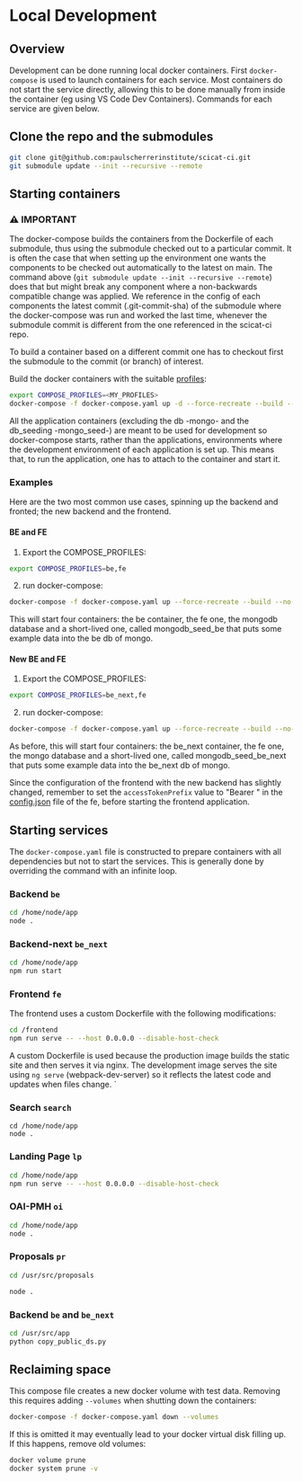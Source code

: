 # Local Development

## Overview

Development can be done running local docker containers. First `docker-compose` is used to launch containers for each service. Most containers do not start the service directly, allowing this to be done manually from inside the container (eg using VS Code Dev Containers). Commands for each service are given below.

## Clone the repo and the submodules

```bash
git clone git@github.com:paulscherrerinstitute/scicat-ci.git
git submodule update --init --recursive --remote
```

## Starting containers

### :warning: IMPORTANT
The docker-compose builds the containers from the Dockerfile of each submodule, thus using the submodule checked out to a particular commit.
It is often the case that when setting up the environment one wants the components to be checked out automatically to the latest on main. The command above (`git submodule update --init --recursive --remote`) does that but might break any component where a non-backwards compatible change was applied. 
We reference in the config of each components the latest commit (.git-commit-sha) of the submodule where the docker-compose was run and worked the last time, whenever the submodule commit is different from the one referenced in the scicat-ci repo. 

To build a container based on a different commit one has to checkout first the submodule to the commit (or branch) of interest.

Build the docker containers with the suitable [profiles](https://docs.docker.com/compose/profiles/): 

```bash
export COMPOSE_PROFILES=<MY_PROFILES>
docker-compose -f docker-compose.yaml up -d --force-recreate --build --no-deps
```

All the application containers (excluding the db -mongo- and the db_seeding -mongo_seed-) are meant to be used for development so docker-compose starts, rather than the applications, environments where the development environment of each application is set up. This means that, to run the application, one has to attach to the container and start it. 

### Examples

Here are the two most common use cases, spinning up the backend and fronted; the new backend and the frontend. 

#### BE and FE

1. Export the COMPOSE_PROFILES:
```bash
export COMPOSE_PROFILES=be,fe
```
2. run docker-compose:
```bash
docker-compose -f docker-compose.yaml up --force-recreate --build --no-deps -d
```

This will start four containers: the be container, the fe one, the mongodb database and a short-lived one, called mongodb_seed_be that puts some example data into the be db of mongo.

#### New BE and FE

1. Export the COMPOSE_PROFILES:
```bash
export COMPOSE_PROFILES=be_next,fe
```
2. run docker-compose:
```bash
docker-compose -f docker-compose.yaml up --force-recreate --build --no-deps -d
```

As before, this will start four containers: the be_next container, the fe one, the mongo database and a short-lived one, called mongodb_seed_be_next that puts some example data into the be_next db of mongo.

Since the configuration of the frontend with the new backend has slightly changed, remember to set the `accessTokenPrefix` value to "Bearer " in the [config.json](./config/frontend/config.json#L3) file of the fe, before starting the frontend application.


## Starting services

The `docker-compose.yaml` file is constructed to prepare containers with all dependencies but not to start the services. This is generally done by overriding the command with an infinite loop.

### Backend `be`

```bash
cd /home/node/app
node .
```

### Backend-next `be_next`

```bash
cd /home/node/app
npm run start
```

### Frontend `fe`

The frontend uses a custom Dockerfile with the following modifications:

```bash
cd /frontend
npm run serve -- --host 0.0.0.0 --disable-host-check
```

A custom Dockerfile is used because the production image builds the static site and then serves it via nginx. The development image serves the site using `ng serve` (webpack-dev-server) so it reflects the latest code and updates when files change.
`
### Search `search`

```
cd /home/node/app
node .
```

### Landing Page `lp`

```bash
cd /home/node/app
npm run serve -- --host 0.0.0.0 --disable-host-check
```

### OAI-PMH `oi`

```bash
cd /home/node/app
node .
```

### Proposals `pr`

```bash
cd /usr/src/proposals

node .
```

### Backend `be` and `be_next`

```bash
cd /usr/src/app
python copy_public_ds.py
```
## Reclaiming space

This compose file creates a new docker volume with test data. Removing this requires adding `--volumes` when shutting down the containers:

```bash
docker-compose -f docker-compose.yaml down --volumes
```

If this is omitted it may eventually lead to your docker virtual disk filling up. If this happens, remove old volumes:

```bash
docker volume prune
docker system prune -v
```